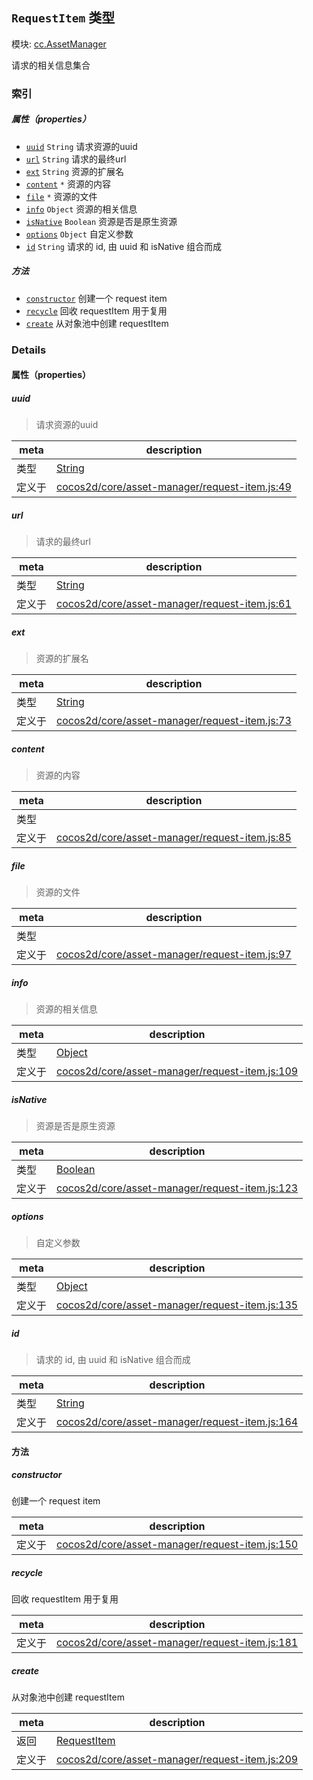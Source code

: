 ## `RequestItem` 类型



模块: [cc.AssetManager](../modules/cc.AssetManager.md)


请求的相关信息集合



### 索引

##### 属性（properties）

  - [`uuid`](#uuid) `String` 请求资源的uuid
  - [`url`](#url) `String` 请求的最终url
  - [`ext`](#ext) `String` 资源的扩展名
  - [`content`](#content) `*` 资源的内容
  - [`file`](#file) `*` 资源的文件
  - [`info`](#info) `Object` 资源的相关信息
  - [`isNative`](#isnative) `Boolean` 资源是否是原生资源
  - [`options`](#options) `Object` 自定义参数
  - [`id`](#id) `String` 请求的 id, 由 uuid 和 isNative 组合而成



##### 方法

  - [`constructor`](#constructor) 创建一个 request item
  - [`recycle`](#recycle) 回收 requestItem 用于复用
  - [`create`](#create) 从对象池中创建 requestItem



### Details


#### 属性（properties）


##### uuid

> 请求资源的uuid

| meta | description |
|------|-------------|
| 类型 | <a href="https://developer.mozilla.org/en/JavaScript/Reference/Global_Objects/String" class="crosslink external" target="_blank">String</a> |
| 定义于 | [cocos2d/core/asset-manager/request-item.js:49](https://github.com/cocos-creator/engine/blob/5a29bc48b8b66d479bb93d92e64418ce8a7c0f34/cocos2d/core/asset-manager/request-item.js#L49) |



##### url

> 请求的最终url

| meta | description |
|------|-------------|
| 类型 | <a href="https://developer.mozilla.org/en/JavaScript/Reference/Global_Objects/String" class="crosslink external" target="_blank">String</a> |
| 定义于 | [cocos2d/core/asset-manager/request-item.js:61](https://github.com/cocos-creator/engine/blob/5a29bc48b8b66d479bb93d92e64418ce8a7c0f34/cocos2d/core/asset-manager/request-item.js#L61) |



##### ext

> 资源的扩展名

| meta | description |
|------|-------------|
| 类型 | <a href="https://developer.mozilla.org/en/JavaScript/Reference/Global_Objects/String" class="crosslink external" target="_blank">String</a> |
| 定义于 | [cocos2d/core/asset-manager/request-item.js:73](https://github.com/cocos-creator/engine/blob/5a29bc48b8b66d479bb93d92e64418ce8a7c0f34/cocos2d/core/asset-manager/request-item.js#L73) |



##### content

> 资源的内容

| meta | description |
|------|-------------|
| 类型 |  |
| 定义于 | [cocos2d/core/asset-manager/request-item.js:85](https://github.com/cocos-creator/engine/blob/5a29bc48b8b66d479bb93d92e64418ce8a7c0f34/cocos2d/core/asset-manager/request-item.js#L85) |



##### file

> 资源的文件

| meta | description |
|------|-------------|
| 类型 |  |
| 定义于 | [cocos2d/core/asset-manager/request-item.js:97](https://github.com/cocos-creator/engine/blob/5a29bc48b8b66d479bb93d92e64418ce8a7c0f34/cocos2d/core/asset-manager/request-item.js#L97) |



##### info

> 资源的相关信息

| meta | description |
|------|-------------|
| 类型 | <a href="https://developer.mozilla.org/en/JavaScript/Reference/Global_Objects/Object" class="crosslink external" target="_blank">Object</a> |
| 定义于 | [cocos2d/core/asset-manager/request-item.js:109](https://github.com/cocos-creator/engine/blob/5a29bc48b8b66d479bb93d92e64418ce8a7c0f34/cocos2d/core/asset-manager/request-item.js#L109) |



##### isNative

> 资源是否是原生资源

| meta | description |
|------|-------------|
| 类型 | <a href="https://developer.mozilla.org/en/JavaScript/Reference/Global_Objects/Boolean" class="crosslink external" target="_blank">Boolean</a> |
| 定义于 | [cocos2d/core/asset-manager/request-item.js:123](https://github.com/cocos-creator/engine/blob/5a29bc48b8b66d479bb93d92e64418ce8a7c0f34/cocos2d/core/asset-manager/request-item.js#L123) |



##### options

> 自定义参数

| meta | description |
|------|-------------|
| 类型 | <a href="https://developer.mozilla.org/en/JavaScript/Reference/Global_Objects/Object" class="crosslink external" target="_blank">Object</a> |
| 定义于 | [cocos2d/core/asset-manager/request-item.js:135](https://github.com/cocos-creator/engine/blob/5a29bc48b8b66d479bb93d92e64418ce8a7c0f34/cocos2d/core/asset-manager/request-item.js#L135) |



##### id

> 请求的 id, 由 uuid 和 isNative 组合而成

| meta | description |
|------|-------------|
| 类型 | <a href="https://developer.mozilla.org/en/JavaScript/Reference/Global_Objects/String" class="crosslink external" target="_blank">String</a> |
| 定义于 | [cocos2d/core/asset-manager/request-item.js:164](https://github.com/cocos-creator/engine/blob/5a29bc48b8b66d479bb93d92e64418ce8a7c0f34/cocos2d/core/asset-manager/request-item.js#L164) |






<!-- Method Block -->
#### 方法


##### constructor

创建一个 request item

| meta | description |
|------|-------------|
| 定义于 | [cocos2d/core/asset-manager/request-item.js:150](https://github.com/cocos-creator/engine/blob/5a29bc48b8b66d479bb93d92e64418ce8a7c0f34/cocos2d/core/asset-manager/request-item.js#L150) |



##### recycle

回收 requestItem 用于复用

| meta | description |
|------|-------------|
| 定义于 | [cocos2d/core/asset-manager/request-item.js:181](https://github.com/cocos-creator/engine/blob/5a29bc48b8b66d479bb93d92e64418ce8a7c0f34/cocos2d/core/asset-manager/request-item.js#L181) |



##### create

从对象池中创建 requestItem

| meta | description |
|------|-------------|
| 返回 | <a href="../classes/RequestItem.html" class="crosslink">RequestItem</a> 
| 定义于 | [cocos2d/core/asset-manager/request-item.js:209](https://github.com/cocos-creator/engine/blob/5a29bc48b8b66d479bb93d92e64418ce8a7c0f34/cocos2d/core/asset-manager/request-item.js#L209) |




